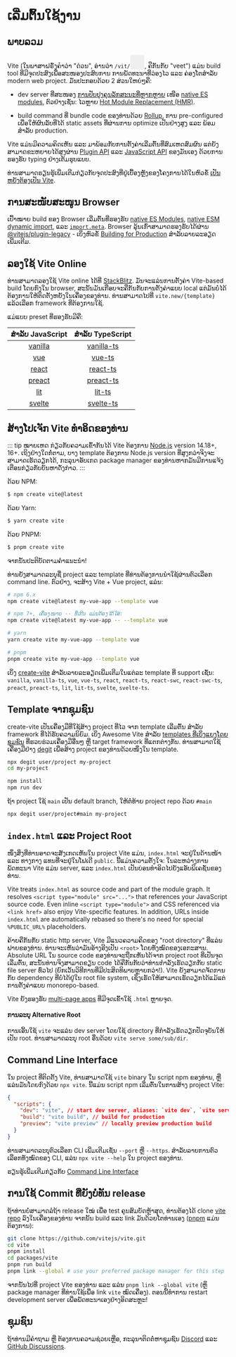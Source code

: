 # ເລີ່ມຕົ້ນໃຊ້ງານ

<audio id="vite-audio">
  <source src="/vite.mp3" type="audio/mpeg">
</audio>

## ພາບລວມ

Vite (ໃນພາສາຝຣັ່ງຄຳວ່າ "ດ່ວນ", ອ່ານວ່າ `/vit/`<button style="border:none;padding:3px;border-radius:4px;vertical-align:bottom" id="play-vite-audio" onclick="document.getElementById('vite-audio').play();"><svg style="height:2em;width:2em"><use href="/voice.svg#voice" /></svg></button>, ຄືກັນກັບ "veet") ແມ່ນ build tool ທີ່ມີຈຸດປະສົງເພື່ອສະໜອງປະສົບການ ການພັດທະນາທີ່ວ່ອງໄວ ແລະ ຄ່ອງໂຕສຳລັບ modern web project. ມັນປະກອບດ້ວຍ 2 ສ່ວນໃຫຍ່ໆຄື:

- dev server ທີ່ສະໜອງ [ການປັບປຸງຄຸນລັກສະນະທີ່ຫຼາກຫຼາຍ](./features) ເໜືອ [native ES modules](https://developer.mozilla.org/en-US/docs/Web/JavaScript/Guide/Modules), ຕົວຢ່າງເຊັ່ນ: ໄວຫຼາຍ [Hot Module Replacement (HMR)](./features#hot-module-replacement).

- build command ທີ່ bundle code ຂອງທ່ານດ້ວຍ [Rollup](https://rollupjs.org), ການ pre-configured ເພື່ອໃຫ້ຜົນລັບທີ່ໄດ້ static assets ທີ່ຜ່ານການ optimize ເປັນຢ່າງສູງ ແລະ ພ້ອມສຳລັບ production.

Vite ແມ່ນມີຄວາມຄິດເຫັນ ແລະ ມາພ້ອມກັບການຕັ້ງຄ່າເລີ່ມຕົ້ນທີ່ສົມເຫດສົມຜົນ ແຕ່ຍັງສາມາດຂະຫຍາຍໄດ້ສູງຜ່ານ [Plugin API](./api-plugin) ແລະ [JavaScript API](./api-javascript) ຂອງມັນເອງ ດ້ວຍການຮອງຮັບ typing ຢ່າງເຕັມຮູບແບບ.

ທ່ານສາມາດຮຽນຮູ້ເພີ່ມເຕີມກ່ຽວກັບຈຸດປະສົງທີ່ຢູ່ເບື້ອງຫຼັງຂອງໂຄງການໄດ້ໃນຫົວຂໍ້ [ເປັນຫຍັງຕ້ອງເປັນ Vite](./why).

## ການສະໜັບສະໜູນ Browser

ເປົ້າໝາຍ build ຂອງ Browser ເລີ່ມຕົ້ນທີ່ຮອງຮັບ [native ES Modules](https://caniuse.com/es6-module), [native ESM dynamic import](https://caniuse.com/es6-module-dynamic-import), ແລະ [`import.meta`](https://caniuse.com/mdn-javascript_operators_import_meta). Browser ລຸ້ນເກົ່າສາມາດຮອງຮັບໄດ້ຜ່ານ [@vitejs/plugin-legacy](https://github.com/vitejs/vite/tree/main/packages/plugin-legacy) - ເບິ່ງຫົວຂໍ້ [Building for Production](./build) ສຳລັບລາຍລະອຽດເພີ່ມເຕີມ.

## ລອງໃຊ້ Vite Online

ທ່ານສາມາດລອງໃຊ້ Vite online ໄດ້ທີ່ [StackBlitz](https://vite.new/). ມັນຈະແລ່ນການຕັ້ງຄ່າ Vite-based build ໂດຍກົງໃນ browser, ສະນັ້ນມັນເກືອບຈະຄືກັນກັບການຕັ້ງຄ່າແບບ local ແຕ່ມັນບໍ່ໄດ້ຕ້ອງການໃຫ້ຕິດຕັ້ງຫຍັງໃນເຄື່ອງຂອງທ່ານ. ທ່ານສາມາດໄປທີ່ `vite.new/{template}` ແລ້ວເລືອກ framework ທີ່ຕ້ອງການໃຊ້.

ແມ່ແບບ preset ທີ່ຮອງຮັບມີຄື:

|             ສຳລັບ JavaScript              |                ສຳລັບ TypeScript                 |
| :---------------------------------: | :---------------------------------------: |
| [vanilla](https://vite.new/vanilla) | [vanilla-ts](https://vite.new/vanilla-ts) |
|     [vue](https://vite.new/vue)     |     [vue-ts](https://vite.new/vue-ts)     |
|   [react](https://vite.new/react)   |   [react-ts](https://vite.new/react-ts)   |
|  [preact](https://vite.new/preact)  |  [preact-ts](https://vite.new/preact-ts)  |
|     [lit](https://vite.new/lit)     |     [lit-ts](https://vite.new/lit-ts)     |
|  [svelte](https://vite.new/svelte)  |  [svelte-ts](https://vite.new/svelte-ts)  |

## ສ້າງໂປເຈັກ Vite ທຳອິດຂອງທ່ານ

::: tip ໝາຍເຫດ ກ່ຽວກັບຄວາມເຂົ້າກັນໄດ້
Vite ຕ້ອງການ [Node.js](https://nodejs.org/en/) version 14.18+, 16+. ເຖິງຢ່າງໃດກໍ່ຕາມ, ບາງ template ຕ້ອງການ Node.js version ທີ່ສູງກວ່າຈິງຈະສາມາດເຮັດວຽກໄດ້, ກະລຸນາອັບເກດ package manager ຂອງທ່ານຫາກມັນມີການແຈ້ງເຕືອນກ່ຽວກັບບັນຫາດັ່ງກ່າວ.
:::

ດ້ວຍ NPM:

```bash
$ npm create vite@latest
```

ດ້ວຍ Yarn:

```bash
$ yarn create vite
```

ດ້ວຍ PNPM:

```bash
$ pnpm create vite
```

ຈາກນັ້ນປະຕິບັດຕາມຄຳແນະນຳ!

ທ່ານຍັງສາມາດລະບຸຊື່ project ແລະ template ທີ່ທ່ານຕ້ອງການນຳໃຊ້ຜ່ານຕົວເລືອກ command line. ຕົວຢ່າງ, ຈະສ້າງ Vite + Vue project, ແລ່ນ:

```bash
# npm 6.x
npm create vite@latest my-vue-app --template vue

# npm 7+, ເຄື່ອງໝາຍ -- ທີ່ເກີນ ແມ່ນຕ້ອງໄດ້ໃສ່:
npm create vite@latest my-vue-app -- --template vue

# yarn
yarn create vite my-vue-app --template vue

# pnpm
pnpm create vite my-vue-app --template vue
```

ເບິ່ງ [create-vite](https://github.com/vitejs/vite/tree/main/packages/create-vite) ສຳລັບລາຍລະອຽດເພີ່ມເຕີມໃນແຕ່ລະ template ທີ່ support ເຊັ່ນ: `vanilla`, `vanilla-ts`, `vue`, `vue-ts`, `react`, `react-ts`, `react-swc`, `react-swc-ts`, `preact`, `preact-ts`, `lit`, `lit-ts`, `svelte`, `svelte-ts`.

## Template ຈາກຊຸມຊົນ

create-vite ເປັນເຄື່ອງມືທີ່ໃຊ້ສ້າງ project ທີ່ໄວ ຈາກ template ເລີ່ມຕົ້ນ ສຳລັບ framework ທີ່ໄດ້ຮັບຄວາມນິຍົມ. ເບິ່ງ Awesome Vite ສຳລັບ [templates ທີ່ເບິ່ງແຍງໂດຍຊຸມຊົນ](https://github.com/vitejs/awesome-vite#templates) ທີ່ຮວບຮ່ວມເຄື່ອງມືອື່ນໆ ຫຼື target framework ທີ່ແຕກຕ່າງກັນ. ທ່ານສາມາດໃຊ້ເຄື່ອງມືຢ່າງ [degit](https://github.com/Rich-Harris/degit) ເພື່ອສ້າງ project ຂອງທ່ານດ້ວຍໜຶ່ງໃນ template.

```bash
npx degit user/project my-project
cd my-project

npm install
npm run dev
```

ຖ້າ project ໃຊ້ `main` ເປັນ default branch, ໃຫ້ຕໍ່ທ້າຍ project repo ດ້ວຍ `#main`

```bash
npx degit user/project#main my-project
```

## `index.html` ແລະ Project Root

ໜຶ່ງສິ່ງທີ່ທ່ານອາດຈະສັງເກດເຫັນໃນ project Vite ແມ່ນ, `index.html` ຈະຢູ່ໃນດ້ານໜ້າ ແລະ ທາງກາງ ແທນທີ່ຈະຢູ່ໃນໂຟເດີ `public`. ນີ້ແມ່ນຄວາມຕັ້ງໃຈ: ໃນລະຫວ່າງການພັດທະນາ Vite ແມ່ນ server, ແລະ `index.html` ເປັນບ່ອນທຳອິດໄປຍັງແອັບພິເຄຊັ່ນຂອງທ່ານ.

Vite treats `index.html` as source code and part of the module graph. It resolves `<script type="module" src="...">` that references your JavaScript source code. Even inline `<script type="module">` and CSS referenced via `<link href>` also enjoy Vite-specific features. In addition, URLs inside `index.html` are automatically rebased so there's no need for special `%PUBLIC_URL%` placeholders.

ຄ້າຍຄືກັນກັບ static http server, Vite ມີແນວຄວາມຄິດຂອງ "root directory" ທີ່ແລ່ນຟາຍຂອງທ່ານ. ທ່ານຈະເຫັນວ່າມັນອ້າງອີງເປັນ `<root>` ໂດຍທັງໝົດຂອງເອກະສານ. Absolute URL ໃນ source code ຂອງທ່ານຈະຖືກເຫັນໄດ້ຈາກ project root ທີ່ເປັນຈຸດເລີ່ມຕົ້ນ, ສະນັ້ນທ່ານຈິງສາມາດຂຽນ code ໄດ້ຄືກັນກັບວ່າທ່ານກຳລັງເຮັດວຽກກັບ static file server ທົ່ວໄປ (ຍົກເວັ້ນວິທີການທີ່ມີປະສິດທິພາບຫຼາຍກວ່າ!). Vite ຍັງສາມາດຈັດການກັບ dependency ທີ່ບໍ່ໄດ້ຢູ່ໃນ root file system, ເຊິ່ງເຮັດໃຫ້ສາມາດເຮັດວຽກໄດ້ແມ້ແຕ່ການຕັ້ງຄ່າແບບ monorepo-based.

Vite ຍັງຮອງຮັບ [multi-page apps](./build#multi-page-app) ທີ່ມີຈຸດເຂົ້າໃຊ້ `.html` ຫຼາຍຈຸດ.

#### ການລະບຸ Alternative Root

ການເອີ້ນໃຊ້ `vite` ຈະແລ່ນ dev server ໂດຍໃຊ້ directory ທີ່ກຳລັງເຮັດວຽກປັດຈຸບັນໃຫ້ເປັນ root. ທ່ານສາມາດລະບຸ root ອື່ນດ້ວຍ `vite serve some/sub/dir`.

## Command Line Interface

ໃນ project ທີ່ຕິດຕັ້ງ Vite, ທ່ານສາມາດໃຊ້ `vite` binary ໃນ script npm ຂອງທ່ານ, ຫຼື ແລ່ນມັນໂດຍກົງດ້ວຍ `npx vite`. ນີ້ແມ່ນ script npm ເລີ່ມຕົ້ນໃນການສ້າງ project Vite:

<!-- prettier-ignore -->
```json
{
  "scripts": {
    "dev": "vite", // start dev server, aliases: `vite dev`, `vite serve`
    "build": "vite build", // build for production
    "preview": "vite preview" // locally preview production build
  }
}
```

ທ່ານສາມາດລະບຸຕົວເລືອກ CLI ເພີ່ມເຕີມເຊັ່ນ `--port` ຫຼື `--https`. ສຳລັບລາຍການຕົວເລືອກທັງໝົດຂອງ CLI, ແລ່ນ `npx vite --help` ໃນ project ຂອງທ່ານ.

ຮຽນຮູ້ເພີ່ມເຕີມກ່ຽວກັບ [Command Line Interface](./cli.md)

## ການໃຊ້ Commit ທີ່ຍັງບໍ່ທັນ release

ຖ້າທ່ານບໍ່ສາມາດລໍຖ້າ release ໃໝ່ ເພື່ອ test ຄຸນສົມບັດຫຼ້າສຸດ, ທ່ານຕ້ອງໄດ້ clone [vite repo](https://github.com/vitejs/vite) ລົງໃນເຄື່ອງຂອງທ່ານ ຈາກນັ້ນ build ແລະ link ມັນດ້ວຍໂຕທ່ານເອງ ([pnpm](https://pnpm.io/) ແມ່ນຕ້ອງການ):

```bash
git clone https://github.com/vitejs/vite.git
cd vite
pnpm install
cd packages/vite
pnpm run build
pnpm link --global # use your preferred package manager for this step
```

ຈາກນັ້ນໄປທີ່ project Vite ຂອງທ່ານ ແລະ ແລ່ນ `pnpm link --global vite` (ຫຼຶ package manager ທີ່ທ່ານໃຊ້ເພື່ອ link `vite` ໝົດເຄື່ອງ). ຕອນນີ້ທຳການ restart development server ເພື່ອພັດທະນາເອງຢ່າງອິດສະຫຼະ!

## ຊຸມຊົນ

ຖ້າທ່ານມີຄຳຖາມ ຫຼື ຕ້ອງການຄວາມຊ່ວຍເຫຼືອ, ກະລຸນາຕິດຕໍ່ຫາຊຸມຊົນ [Discord](https://chat.vitejs.dev) ແລະ [GitHub Discussions](https://github.com/vitejs/vite/discussions).